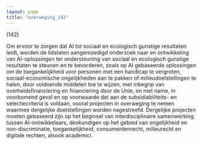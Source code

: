 ```yaml
---
layout: page
title: "overweging_142"
---
```


(142)

Om ervoor te zorgen dat AI tot sociaal en ecologisch gunstige resultaten leidt, worden de lidstaten aangemoedigd onderzoek naar en ontwikkeling van AI-oplossingen ter ondersteuning van sociaal en ecologisch gunstige resultaten te steunen en te bevorderen, zoals op AI gebaseerde oplossingen om de toegankelijkheid voor personen met een handicap te vergroten, sociaal-economische ongelijkheden aan te pakken of milieudoelstellingen te halen, door voldoende middelen toe te wijzen, met inbegrip van overheidsfinanciering en financiering door de Unie, en met name, in voorkomend geval en op voorwaarde dat aan de subsidiabiliteits- en selectiecriteria is voldaan, vooral projecten in overweging te nemen waarmee dergelijke doelstellingen worden nagestreefd. Dergelijke projecten moeten gebaseerd zijn op het beginsel van interdisciplinaire samenwerking tussen AI-ontwikkelaars, deskundigen op het gebied van ongelijkheid en non-discriminatie, toegankelijkheid, consumentenrecht, milieurecht en digitale rechten, alsook academici.